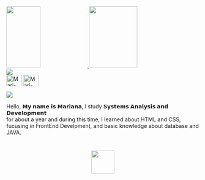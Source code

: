 
<div>
        <a href="https://github.com/barianana">
        <img height="160em" img width="42%" src="https://github-readme-stats.vercel.app/api?username=barianana&show_icons=true&theme=dracula&include_all_commits=true&count_private=true"/>
        <img height="160em" width="50%" src="https://github-readme-stats.vercel.app/api/top-langs/?username=barianana&layout=compact&langs_count=16&theme=dracula"/>
</div>
<img src="https://user-images.githubusercontent.com/73097560/115834477-dbab4500-a447-11eb-908a-139a6edaec5c.gif"></a>
<!--KNOWLEDGE-->
<div style="display: inline_block">
   <!-- <img height="45" src="https://imageproxy.ifunny.co/crop:x-20,resize:320x,crop:x800,quality:90x75/images/464e4f639fee5e44c24c3901e5c73342c6f5d2f87cc45e46a8d6a61458287b08_1.jpg"/> 𝚆𝚘𝚛𝚔 𝚆𝚒𝚝𝚑-->
    <img align="center" alt="Mari-HTML" height="30" width="40" src="https://cdn.jsdelivr.net/gh/devicons/devicon/icons/html5/html5-original.svg">
    <img align="center" alt="Mari-CSS" height="30" width="40" src="https://cdn.jsdelivr.net/gh/devicons/devicon/icons/css3/css3-original.svg">
</div>
<div style="display: inline_block">
   <!-- <img height="45" src="https://i.pinimg.com/474x/ab/71/b1/ab71b16114f8941bcedb0e1acf287c08.jpg"/> 𝙻𝚎𝚊𝚛𝚗𝚒𝚗𝚐
    <img align="center" alt="Mari-MYSQL" height="30" width="40" src="https://cdn.jsdelivr.net/gh/devicons/devicon/icons/mysql/mysql-original.svg">
    <img align="center" alt="Mari-JS" height="30" width="40" src="https://cdn.jsdelivr.net/gh/devicons/devicon/icons/javascript/javascript-original.svg">
</div>-->
        
<!-- CONTACT -->  
<a href="https://www.linkedin.com/in/mariana-de-grandis-lourenco/" target="_blank"><img src="https://img.shields.io/badge/LinkedIn-0077B5?style=for-the-badge&logo=linkedin&logoColor=white" target="_blank"></a>
<!-- ABOUT ME--->
<div align="left">
   <!-- <img height="25" src="https://emoji.gg/assets/emoji/2529-frog-hat.png"/> -->Hello, 𝗠𝘆 𝗻𝗮𝗺𝗲 𝗶𝘀 𝗠𝗮𝗿𝗶𝗮𝗻𝗮, I study 𝗦𝘆𝘀𝘁𝗲𝗺𝘀 𝗔𝗻𝗮𝗹𝘆𝘀𝗶𝘀 𝗮𝗻𝗱 𝗗𝗲𝘃𝗲𝗹𝗼𝗽𝗺𝗲𝗻𝘁 <br>for about a year and during this time, I learned about HTML and CSS,<br> fucusing in FrontEnd Develpment, and basic knowledge about database and <br> JAVA. <!--<img height="25" src="https://emoji.gg/assets/emoji/2529-frog-hat.png"/> -->

<div>
    <div align="center">
    <h1><img height="60" src="https://emoji.gg/assets/emoji/9442-cat-scratch.gif"/>  </h1>
</div>


<!---
- 👋 Hi, I’m @barianana
- 👀 I’m interested in ...
- 🌱 I’m currently learning ...
- 💞️ I’m looking to collaborate on ...
- 📫 How to reach me ...

 <img src="https://emoji.gg/assets/emoji/9404-nyaaa.gif" width="65px" alt="NYAAA"></a>
 <img align="center" height="120" src="https://emoji.gg/assets/emoji/8774-disco-pug.gif"/><br>

barianana/barianana is a ✨ special ✨ repository because its `README.md` (this file) appears on your GitHub profile.
You can click the Preview link to take a look at your changes.
--->
